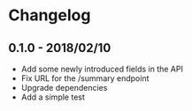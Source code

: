 # Changelog

## 0.1.0 - 2018/02/10

* Add some newly introduced fields in the API
* Fix URL for the /summary endpoint
* Upgrade dependencies
* Add a simple test
